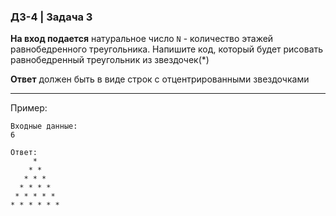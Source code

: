 ### ДЗ-4 | Задача 3 ###


**На вход подается** натуральное число ```N``` - количество этажей равнобедренного треугольника. Напишите код, который будет рисовать равнобедренный треугольник из звездочек(*)


**Ответ** должен быть в виде строк с отцентрированными звездочками

--------
Пример: 

```
Входные данные:
6

Ответ:
     *
    * *
   * * *
  * * * *
 * * * * *
* * * * * *
```
